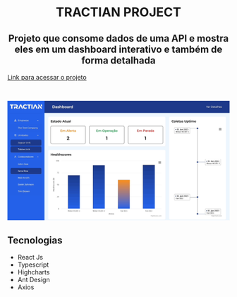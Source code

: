 <center>

# TRACTIAN PROJECT

## Projeto que consome dados de uma API e mostra eles em um dashboard interativo e também de forma detalhada

</center>

[Link para acessar o projeto](https://tractian-project-bay.vercel.app/)

<br />

![Layout](./src/assets/readme/dashboard.gif)

## Tecnologias

- React Js
- Typescript
- Highcharts
- Ant Design
- Axios
